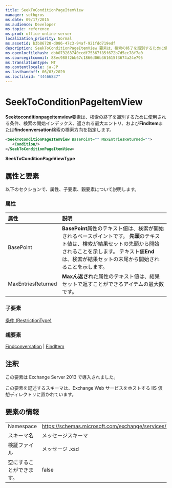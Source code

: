 ```yaml
---
title: SeekToConditionPageItemView
manager: sethgros
ms.date: 09/17/2015
ms.audience: Developer
ms.topic: reference
ms.prod: office-online-server
localization_priority: Normal
ms.assetid: b3b86720-d086-47c3-94af-921fdd719edf
description: SeekToConditionPageItemView 要素は、検索の終了を識別するために使用される条件、検索の開始インデックス、返される最大エントリ、および FindItem または FindConversation 検索の検索方向を指定します。
ms.openlocfilehash: dbb073263740ccdf75367f85f672b7d5ec78f7a0
ms.sourcegitcommit: 88ec988f2bb67c1866d06b361615f3674a24e795
ms.translationtype: MT
ms.contentlocale: ja-JP
ms.lasthandoff: 06/03/2020
ms.locfileid: "44466837"
---
```

# <a name="seektoconditionpageitemview"></a>SeekToConditionPageItemView

**Seektoconditionpageitemview**要素は、検索の終了を識別するために使用される条件、検索の開始インデックス、返される最大エントリ、および**FindItem**または**findconversation**検索の検索方向を指定します。 
  
```XML
<SeekToConditionPageItemView BasePoint="" MaxEntriesReturned="">
   <Condition/>
</SeekToConditionPageItemView>
```

 **SeekToConditionPageViewType**
## <a name="attributes-and-elements"></a>属性と要素

以下のセクションで、属性、子要素、親要素について説明します。
  
### <a name="attributes"></a>属性

|**属性**|**説明**|
|:-----|:-----|
|BasePoint  <br/> |**BasePoint**属性のテキスト値は、検索が開始されるベースポイントです。 **先頭**のテキスト値は、検索が結果セットの先頭から開始されることを示します。 テキスト値**End**は、検索が結果セットの末尾から開始されることを示します。  <br/> |
|MaxEntriesReturned  <br/> |**Maxん返され**た属性のテキスト値は、結果セットで返すことができるアイテムの最大数です。  <br/> |
   
### <a name="child-elements"></a>子要素

[条件 (RestrictionType)](condition-restrictiontype.md)
  
### <a name="parent-elements"></a>親要素

[Findconversation](findconversation.md)  | [FindItem](finditem.md)
  
## <a name="remarks"></a>注釈

この要素は Exchange Server 2013 で導入されました。
  
この要素を記述するスキーマは、Exchange Web サービスをホストする IIS 仮想ディレクトリに置かれています。
  
## <a name="element-information"></a>要素の情報

|||
|:-----|:-----|
|Namespace  <br/> |https://schemas.microsoft.com/exchange/services/2006/messages  <br/> |
|スキーマ名  <br/> |メッセージスキーマ  <br/> |
|検証ファイル  <br/> |メッセージ .xsd  <br/> |
|空にすることができます。  <br/> |false  <br/> |
   

